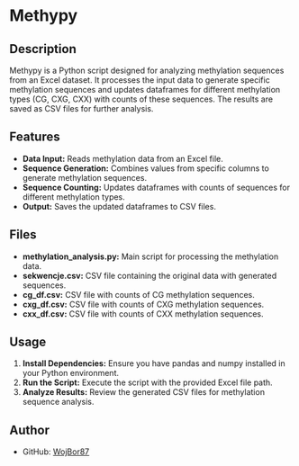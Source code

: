 # Methypy

## Description
Methypy is a Python script designed for analyzing methylation sequences from an Excel dataset. It processes the input data to generate specific methylation sequences and updates dataframes for different methylation types (CG, CXG, CXX) with counts of these sequences. The results are saved as CSV files for further analysis.

## Features
- **Data Input:** Reads methylation data from an Excel file.
- **Sequence Generation:** Combines values from specific columns to generate methylation sequences.
- **Sequence Counting:** Updates dataframes with counts of sequences for different methylation types.
- **Output:** Saves the updated dataframes to CSV files.

## Files
- **methylation_analysis.py:** Main script for processing the methylation data.
- **sekwencje.csv:** CSV file containing the original data with generated sequences.
- **cg_df.csv:** CSV file with counts of CG methylation sequences.
- **cxg_df.csv:** CSV file with counts of CXG methylation sequences.
- **cxx_df.csv:** CSV file with counts of CXX methylation sequences.

## Usage
1. **Install Dependencies:** Ensure you have pandas and numpy installed in your Python environment.
2. **Run the Script:** Execute the script with the provided Excel file path.
3. **Analyze Results:** Review the generated CSV files for methylation sequence analysis.

## Author
- GitHub: [WojBor87](https://github.com/WojBor87)